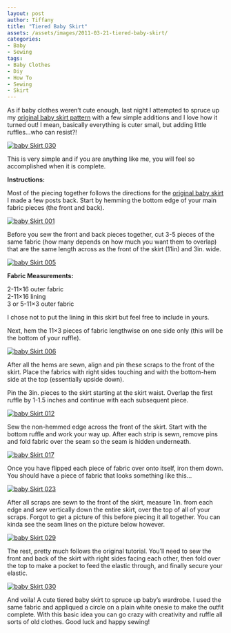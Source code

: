 ```yaml
---
layout: post
author: Tiffany
title: "Tiered Baby Skirt"
assets: /assets/images/2011-03-21-tiered-baby-skirt/
categories: 
- Baby
- Sewing
tags: 
- Baby Clothes
- Diy
- How To
- Sewing
- Skirt
---
```


As if baby clothes weren’t cute enough, last night I attempted to spruce up my [original baby skirt pattern](http://thekitchencurtain.blogspot.com/2011/03/baby-skirt.html) with a few simple additions and I love how it turned out! I mean, basically everything is cuter small, but adding little ruffles…who can resist?!

[![](jekyll_uploads/2011/03/baby-Skirt-030-325x433.jpg "baby Skirt 030")](http://www.sweetpeonies.com/2011/03/tiered-baby-skirt/baby-skirt-030/)

This is very simple and if you are anything like me, you will feel so accomplished when it is complete.

**Instructions:**

Most of the piecing together follows the directions for the [original baby skirt](http://thekitchencurtain.blogspot.com/2011/03/baby-skirt.html) I made a few posts back. Start by hemming the bottom edge of your main fabric pieces (the front and back).

[![](jekyll_uploads/2011/03/baby-Skirt-001-325x433.jpg "baby Skirt 001")](http://www.sweetpeonies.com/2011/03/tiered-baby-skirt/baby-skirt-001/)

Before you sew the front and back pieces together, cut 3-5 pieces of the same fabric (how many depends on how much you want them to overlap) that are the same length across as the front of the skirt (11in) and 3in. wide.

[![](jekyll_uploads/2011/03/baby-Skirt-005-325x433.jpg "baby Skirt 005")](http://www.sweetpeonies.com/2011/03/tiered-baby-skirt/baby-skirt-005/)

**Fabric Measurements:**

2-11×16 outer fabric  
2-11×16 lining  
3 or 5-11×3 outer fabric

I chose not to put the lining in this skirt but feel free to include in yours.

Next, hem the 11×3 pieces of fabric lengthwise on one side only (this will be the bottom of your ruffle).

[![](jekyll_uploads/2011/03/baby-Skirt-006-325x433.jpg "baby Skirt 006")](http://www.sweetpeonies.com/2011/03/tiered-baby-skirt/baby-skirt-006/)

After all the hems are sewn, align and pin these scraps to the front of the skirt. Place the fabrics with right sides touching and with the bottom-hem side at the top (essentially upside down).

Pin the 3in. pieces to the skirt starting at the skirt waist. Overlap the first ruffle by 1-1.5 inches and continue with each subsequent piece.

[![](jekyll_uploads/2011/03/baby-Skirt-012-325x433.jpg "baby Skirt 012")](http://www.sweetpeonies.com/2011/03/tiered-baby-skirt/baby-skirt-012/)

Sew the non-hemmed edge across the front of the skirt. Start with the bottom ruffle and work your way up. After each strip is sewn, remove pins and fold fabric over the seam so the seam is hidden underneath.

[![](jekyll_uploads/2011/03/baby-Skirt-017-575x431.jpg "baby Skirt 017")](http://www.sweetpeonies.com/2011/03/tiered-baby-skirt/baby-skirt-017/)

Once you have flipped each piece of fabric over onto itself, iron them down. You should have a piece of fabric that looks something like this…

[![](jekyll_uploads/2011/03/baby-Skirt-023-575x431.jpg "baby Skirt 023")](http://www.sweetpeonies.com/2011/03/tiered-baby-skirt/baby-skirt-023/)

After all scraps are sewn to the front of the skirt, measure 1in. from each edge and sew vertically down the entire skirt, over the top of all of your scraps. Forgot to get a picture of this before piecing it all together. You can kinda see the seam lines on the picture below however.

[![](jekyll_uploads/2011/03/baby-Skirt-029-325x433.jpg "baby Skirt 029")](http://www.sweetpeonies.com/2011/03/tiered-baby-skirt/baby-skirt-029/)

The rest, pretty much follows the original tutorial. You’ll need to sew the front and back of the skirt with right sides facing each other, then fold over the top to make a pocket to feed the elastic through, and finally secure your elastic.

[![](jekyll_uploads/2011/03/baby-Skirt-030-325x433.jpg "baby Skirt 030")](http://www.sweetpeonies.com/2011/03/tiered-baby-skirt/baby-skirt-030/)

And voila! A cute tiered baby skirt to spruce up baby’s wardrobe. I used the same fabric and appliqued a circle on a plain white onesie to make the outfit complete. With this basic idea you can go crazy with creativity and ruffle all sorts of old clothes. Good luck and happy sewing!